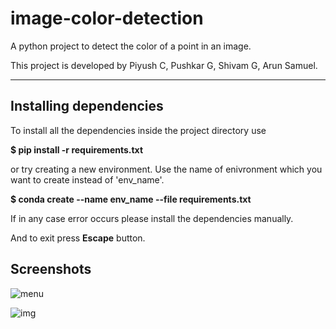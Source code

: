 # image-color-detection
A python project to detect the color of a point in an image.

This project is developed by Piyush C, Pushkar G, Shivam G, Arun Samuel.

---------------------------------------------------------------


Installing dependencies
-----------------------

To install all the dependencies inside the project directory use

**$ pip install -r requirements.txt**

or try creating a new environment. Use the name of enivronment which you want to create instead of 'env_name'.

**$ conda create --name env_name --file requirements.txt**

If in any case error occurs please install the dependencies manually.

And to exit press **Escape** button.

Screenshots
-----------

![menu](https://user-images.githubusercontent.com/87484921/146572996-caf9eaae-a7ae-4054-94f4-c9f4f1678026.png)

![img](https://user-images.githubusercontent.com/87484921/146573031-e7ec4cce-e0e0-4f8f-882a-0f71584fa676.png)
